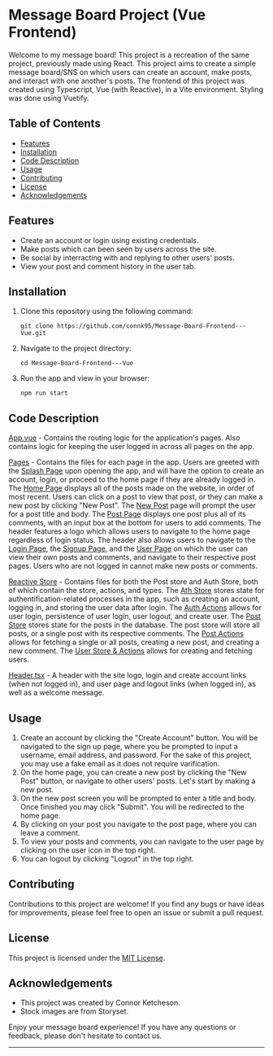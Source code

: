 # Message Board Project (Vue Frontend)

Welcome to my message board! This project is a recreation of the same project, previously made using React. This project aims to create a simple message board/SNS on which users can create an account, make posts, and interact with one another's posts. The frontend of this project was created using Typescript, Vue (with Reactive), in a Vite environment. Styling was done using Vuetify.

## Table of Contents

- [Features](https://github.com/connk95/Message-Board-Frontend---Vue/blob/main/README.md#features)
- [Installation](https://github.com/connk95/Message-Board-Frontend---Vue/blob/main/README.md#installation)
- [Code Description](https://github.com/connk95/Message-Board-Frontend---Vue/blob/main/README.md#code-description)
- [Usage](https://github.com/connk95/Message-Board-Frontend---Vue/blob/main/README.md#usage)
- [Contributing](https://github.com/Message-Board-Frontend---Vue/blob/main/README.md#contributing)
- [License](https://github.com/connk95/Message-Board-Frontend---Vue/blob/main/README.md#license)
- [Acknowledgements](https://github.com/connk95/Message-Board-Frontend---Vue/blob/main/README.md#acknowledgements)

## Features

- Create an account or login using existing credentials.
- Make posts which can been seen by users across the site.
- Be social by interracting with and replying to other users' posts.
- View your post and comment history in the user tab.

## Installation

1. Clone this repository using the following command:

   ```
   git clone https://github.com/connk95/Message-Board-Frontend---Vue.git
   ```

2. Navigate to the project directory:

   ```
   cd Message-Board-Frontend---Vue
   ```

3. Run the app and view in your browser:
   ```
   npm run start
   ```

## Code Description

[App.vue](https://github.com/connk95/Message-Board-Frontend---Vue/blob/main/src/App.vue) - Contains the routing logic for the application's pages. Also contains logic for keeping the user logged in across all pages on the app.

[Pages](https://github.com/connk95/Message-Board-Frontend---Vue/tree/main/src/pages) - Contains the files for each page in the app. Users are greeted with the [Splash Page](https://github.com/connk95/Message-Board-Frontend---Vue/blob/main/src/pages/SplashPage.vue) upon opening the app, and will have the option to create an account, login, or proceed to the home page if they are already logged in. The [Home Page](https://github.com/connk95/Message-Board-Frontend---Vue/blob/main/src/pages/HomePage.vue) displays all of the posts made on the website, in order of most recent. Users can click on a post to view that post, or they can make a new post by clicking "New Post". The [New Post](https://github.com/connk95/Message-Board-Frontend---Vue/blob/main/src/pages/NewPost.vue) page will prompt the user for a post title and body. The [Post Page](https://github.com/connk95/Message-Board-Frontend---Vue/blob/main/src/pages/PostPage.vue) displays one post plus all of its comments, with an input box at the bottom for users to add comments. The header features a logo which allows users to navigate to the home page regardless of login status. The header also allows users to navigate to the [Login Page](https://github.com/connk95/Message-Board-Frontend---Vue/blob/main/src/pages/LoginPage.vue), the [Signup Page](https://github.com/connk95/Message-Board-Frontend---Vue/blob/main/src/pages/SignUpPage.vue), and the [User Page](https://github.com/connk95/Message-Board-Frontend---Vue/blob/main/src/pages/UserPage.vue) on which the user can view their own posts and comments, and navigate to their respective post pages. Users who are not logged in cannot make new posts or comments.

[Reactive Store](https://github.com/connk95/Message-Board-Frontend---Vue/tree/main/src/components) - Contains files for both the Post store and Auth Store, both of which contain the store, actions, and types. The [Ath Store](https://github.com/connk95/Message-Board-Frontend---Vue/blob/main/src/components/auth/auth.store.ts) stores state for authentification-related processes in the app, such as creating an account, logging in, and storing the user data after login. The [Auth Actions](https://github.com/connk95/Message-Board-Frontend---Vue/blob/main/src/components/auth/auth.actions.ts) allows for user login, persistence of user login, user logout, and create user. The [Post Store](https://github.com/connk95/Message-Board-Frontend---Vue/blob/main/src/components/post/post.store.ts) stores state for the posts in the database. The post store will store all posts, or a single post with its respective comments. The [Post Actions](https://github.com/connk95/Message-Board-Frontend---Vue/blob/main/src/components/post/post.actions.ts) allows for fetching a single or all posts, creating a new post, and creating a new comment. The [User Store & Actions](https://github.com/connk95/Message-Board-Frontend---Vue/tree/main/src/components/user) allows for creating and fetching users.

[Header.tsx](https://github.com/connk95/Message-Board-Frontend---Vue/blob/main/src/pages/PageHeader.vue) - A header with the site logo, login and create account links (when not logged in), and user page and logout links (when logged in), as well as a welcome message.

## Usage

1. Create an account by clicking the "Create Account" button. You will be navigated to the sign up page, where you be prompted to input a username, email address, and password. For the sake of this project, you may use a fake email as it does not require varification.
2. On the home page, you can create a new post by clicking the "New Post" button, or navigate to other users' posts. Let's start by making a new post.
3. On the new post screen you will be prompted to enter a title and body. Once finished you may click "Submit". You will be redirected to the home page.
4. By clicking on your post you navigate to the post page, where you can leave a comment.
5. To view your posts and comments, you can navigate to the user page by clicking on the user icon in the top right.
6. You can logout by clicking "Logout" in the top right.

## Contributing

Contributions to this project are welcome! If you find any bugs or have ideas for improvements, please feel free to open an issue or submit a pull request.

## License

This project is licensed under the [MIT License](LICENSE).

## Acknowledgements

- This project was created by Connor Ketcheson.
- Stock images are from Storyset.
  
Enjoy your message board experience! If you have any questions or feedback, please don't hesitate to contact us.

---

